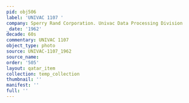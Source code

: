 ```yaml
---
pid: obj506
label: 'UNIVAC 1107 '
company: Sperry Rand Corporation. Univac Data Processing Division
_date: '1962'
decade: 60s
commentary: UNIVAC 1107
object_type: photo
source: UNIVAC-1107_1962
source_name: 
order: '505'
layout: qatar_item
collection: temp_collection
thumbnail: ''
manifest: ''
full: ''
---
```

